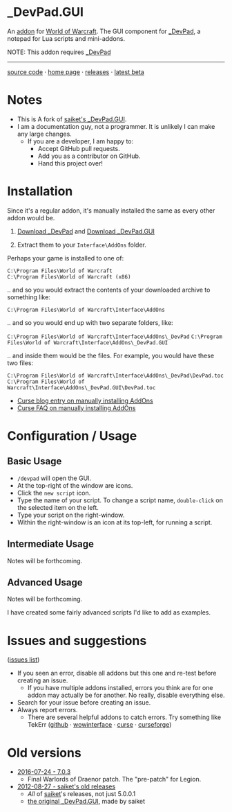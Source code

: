 # _DevPad.GUI

An 
[addon](http://blog.spiralofhope.com/?p=17845)
for 
[World of Warcraft](http://blog.spiralofhope.com/?p=2987).
The GUI component for [_DevPad](https://github.com/spiralofhope/_DevPad), a notepad for Lua scripts and mini-addons.

NOTE:  This addon requires [_DevPad](https://github.com/spiralofhope/_DevPad)

----

[source code](https://github.com/spiralofhope/_DevPad.GUI)
 · [home page](http://blog.spiralofhope.com/?p=17397)
 · [releases](https://github.com/spiralofhope/_DevPad.GUI/releases)
 · [latest beta](https://github.com/spiralofhope/_DevPad.GUI/archive/master.zip)



# Notes

- This is A fork of 
[saiket's _DevPad.GUI](https://github.com/Saiket/wow-saiket/_DevPad.GUI).
- I am a documentation guy, not a programmer.  It is unlikely I can make any large changes.
  -  If you are a developer, I am happy to:
     -  Accept GitHub pull requests.
     -  Add you as a contributor on GitHub.
     -  Hand this project over!



# Installation

Since it's a regular addon, it's manually installed the same as every other addon would be.

1) [Download _DevPad](https://github.com/spiralofhope/_DevPad/releases) 
and
   [Download _DevPad.GUI](https://github.com/spiralofhope/_DevPad.GUI/releases) 

2) Extract them to your `Interface\AddOns` folder.

Perhaps your game is installed to one of:

  `C:\Program Files\World of Warcraft` <br />
  `C:\Program Files\World of Warcraft (x86)` 

.. and so you would extract the contents of your downloaded archive to something like:

  `C:\Program Files\World of Warcraft\Interface\AddOns` 

.. and so you would end up with two separate folders, like:

  `C:\Program Files\World of Warcraft\Interface\AddOns\_DevPad`
  `C:\Program Files\World of Warcraft\Interface\AddOns\_DevPad.GUI`

.. and inside them would be the files.  For example, you would have these two files:

  `C:\Program Files\World of Warcraft\Interface\AddOns\_DevPad\DevPad.toc`
  `C:\Program Files\World of Warcraft\Interface\AddOns\_DevPad.GUI\DevPad.toc`


- [Curse blog entry on manually installing AddOns](https://support.curse.com/hc/en-us/articles/204270005)
- [Curse FAQ on manually installing AddOns](https://mods.curse.com/faqs/wow-addons#manual)


# Configuration / Usage

## Basic Usage

- `/devpad` will open the GUI.
- At the top-right of the window are icons.
- Click the `new script` icon.
- Type the name of your script.  To change a script name, `double-click` on the selected item on the left.
- Type your script on the right-window.
- Within the right-window is an icon at its top-left, for running a script.



## Intermediate Usage

Notes will be forthcoming.



## Advanced Usage

Notes will be forthcoming.

I have created some fairly advanced scripts I'd like to add as examples.



# Issues and suggestions

([issues list](https://github.com/spiralofhope/_DevPad.GUI/issues))

- If you seen an error, disable all addons but this one and re-test before creating an issue.
  -  If you have multiple addons installed, errors you think are for one addon may actually be for another.  No really, disable everything else.
- Search for your issue before creating an issue.
- Always report errors.
  -  There are several helpful addons to catch errors.  Try something like TekErr ([github](https://github.com/TekNoLogic/tekErr) &middot;  [wowinterface](http://www.wowinterface.com/downloads/info6681) &middot; [curse](https://mods.curse.com/project/103101) &middot; [curseforge](https://www.curseforge.com/projects/103101/))



# Old versions

- [2016-07-24 - 7.0.3](https://github.com/spiralofhope/_DevPad.GUI/archive/7.0.3.zip)
  -  Final Warlords of Draenor patch.  The "pre-patch" for Legion.
- [2012-08-27 - saiket's old releases](https://github.com/spiralofhope/_DevPad.GUI/archive/5.0.0.1.zip)
  -  *All* of [saiket](https://github.com/saiket/)'s releases, not just 5.0.0.1
  - [the original _DevPad.GUI](https://github.com/Saiket/wow-saiket/_DevPad.GUI), made by saiket

